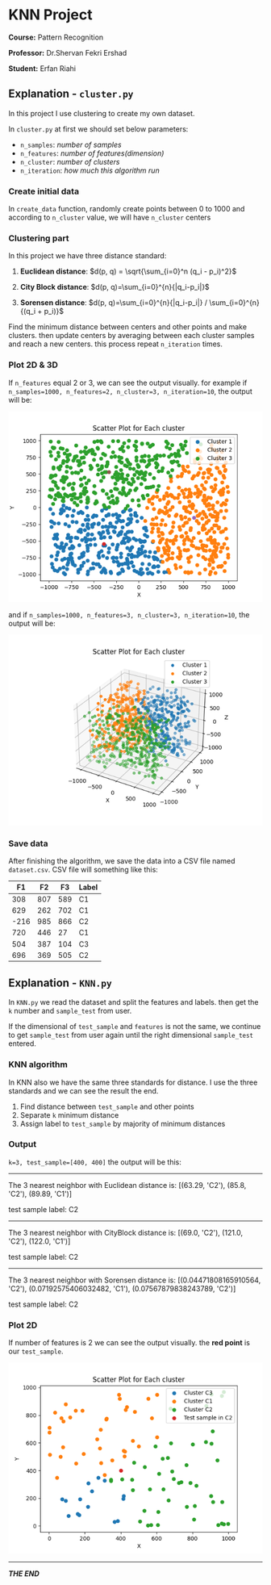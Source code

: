 # KNN Project
**Course:** Pattern Recognition

**Professor:** Dr.Shervan Fekri Ershad

**Student:** Erfan Riahi

## Explanation - `cluster.py`
In this project I use clustering to create my own dataset.

In `cluster.py` at first we should set below parameters:
* `n_samples`: _number of samples_
* `n_features`: _number of features(dimension)_
* `n_cluster`: _number of clusters_
* `n_iteration`: _how much this algorithm run_

### Create initial data
In `create_data` function, randomly create points between 0 to 1000 and according to `n_cluster` value, we will have `n_cluster` centers

### Clustering part
In this project we have three distance standard:

1. **Euclidean distance**: $d(p, q) = \sqrt{\sum_{i=0}^n (q_i - p_i)^2}$

2. **City Block distance**: $d(p, q)=\sum_{i=0}^{n}{|q_i-p_i|}$

3. **Sorensen distance**: $d(p, q)=\sum_{i=0}^{n}{|q_i-p_i|} / \sum_{i=0}^{n}{(q_i + p_i)}$

Find the minimum distance between centers and other points and make clusters. then update centers by averaging between each cluster samples and reach a new centers. this process repeat `n_iteration` times.

### Plot 2D & 3D
If `n_features` equal 2 or 3, we can see the output visually. for example if `n_samples=1000, n_features=2, n_cluster=3, n_iteration=10`, the output will be:

![2D-clustering](Img/2D-clustering.png)

and if `n_samples=1000, n_features=3, n_cluster=3, n_iteration=10`, the output will be:

![3D-clustering](Img/3D-clustering.png)

### Save data
After finishing the algorithm, we save the data into a CSV file named `dataset.csv`. CSV file will something like this:

F1 | F2 | F3 | Label
---|----|----|-----
308|807 |589 | C1
629| 262|702|C1
-216| 985|866|C2
720| 446|27|C1
504| 387|104|C3
696| 369|505|C2

## Explanation - `KNN.py`
In `KNN.py` we read the dataset and split the features and labels. then get the `k` number and `sample_test` from user.

If the dimensional of `test_sample` and `features` is not the same, we continue to get `sample_test` from user again until the right dimensional `sample_test` entered.

### KNN algorithm
In KNN also we have the same three standards for distance. I use the three standards and we can see the result the end.

1. Find distance between `test_sample` and other points
2. Separate `k` minimum distance 
3. Assign label to `test_sample` by majority of minimum distances

### Output
`k=3, test_sample=[400, 400]` the output will be this:

---
The 3 nearest neighbor with Euclidean distance is: [(63.29, 'C2'), (85.8, 'C2'), (89.89, 'C1')]

test sample label: C2

----

The 3 nearest neighbor with CityBlock distance is: [(69.0, 'C2'), (121.0, 'C2'), (122.0, 'C1')]

test sample label: C2

----

The 3 nearest neighbor with Sorensen distance is: [(0.04471808165910564, 'C2'), (0.07192575406032482, 'C1'), (0.07567879838243789, 'C2')]

test sample label: C2

### Plot 2D
If number of features is 2 we can see the output visually. the **red point** is our `test_sample`.

![2D-KNN-ED](Img/2D-KNN-ED.png)

---
**_THE END_**
